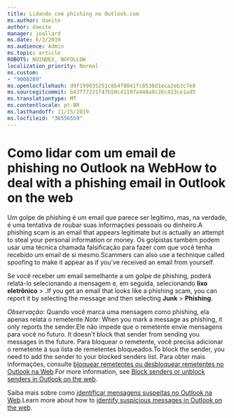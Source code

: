 ```yaml
---
title: Lidando com phishing no Outlook.com
ms.author: daeite
author: daeite
manager: joallard
ms.date: 6/3/2019
ms.audience: Admin
ms.topic: article
ROBOTS: NOINDEX, NOFOLLOW
localization_priority: Normal
ms.custom:
- "9000289"
ms.openlocfilehash: d9f199035251c8b4f8041fc8530d1eca2eb3c7e8
ms.sourcegitcommit: b43f77221f47b50c41197a448a9c26c423ce1ad5
ms.translationtype: MT
ms.contentlocale: pt-BR
ms.lasthandoff: 11/15/2019
ms.locfileid: "36556559"
---
```

# <a name="how-to-deal-with-a-phishing-email-in-outlook-on-the-web"></a><span data-ttu-id="edf56-102">Como lidar com um email de phishing no Outlook na Web</span><span class="sxs-lookup"><span data-stu-id="edf56-102">How to deal with a phishing email in Outlook on the web</span></span>

<span data-ttu-id="edf56-103">Um golpe de phishing é um email que parece ser legítimo, mas, na verdade, é uma tentativa de roubar suas informações pessoais ou dinheiro.</span><span class="sxs-lookup"><span data-stu-id="edf56-103">A phishing scam is an email that appears legitimate but is actually an attempt to steal your personal information or money.</span></span> <span data-ttu-id="edf56-104">Os golpistas também podem usar uma técnica chamada falsificação para fazer com que você tenha recebido um email de si mesmo.</span><span class="sxs-lookup"><span data-stu-id="edf56-104">Scammers can also use a technique called spoofing to make it appear as if you've received an email from yourself.</span></span>

<span data-ttu-id="edf56-105">Se você receber um email semelhante a um golpe de phishing, poderá relatá-lo selecionando a mensagem e, em seguida, selecionando **lixo eletrônico** > **.**</span><span class="sxs-lookup"><span data-stu-id="edf56-105">If you get an email that looks like a phishing scam, you can report it by selecting the message and then selecting **Junk** > **Phishing**.</span></span>

<span data-ttu-id="edf56-106">*Observação:* Quando você marca uma mensagem como phishing, ela apenas relata o remetente.</span><span class="sxs-lookup"><span data-stu-id="edf56-106">*Note:* When you mark a message as phishing, it only reports the sender.</span></span><span data-ttu-id="edf56-107">Ele não impede que o remetente envie mensagens para você no futuro.</span><span class="sxs-lookup"><span data-stu-id="edf56-107"> It doesn't block that sender from sending you messages in the future.</span></span> <span data-ttu-id="edf56-108">Para bloquear o remetente, você precisa adicionar o remetente à sua lista de remetentes bloqueados.</span><span class="sxs-lookup"><span data-stu-id="edf56-108">To block the sender, you need to add the sender to your blocked senders list.</span></span> <span data-ttu-id="edf56-109">Para obter mais informações, consulte [bloquear remetentes ou desbloquear remetentes no Outlook na Web](https://support.office.com/article/9bf812d4-6995-4d19-901a-76d6e26939b0).</span><span class="sxs-lookup"><span data-stu-id="edf56-109">For more information, see [Block senders or unblock senders in Outlook on the web](https://support.office.com/article/9bf812d4-6995-4d19-901a-76d6e26939b0).</span></span>

<span data-ttu-id="edf56-110">Saiba mais sobre como [identificar mensagens suspeitas no Outlook na Web](https://support.office.com/article/3d44102b-6ce3-4f7c-a359-b623bec82206).</span><span class="sxs-lookup"><span data-stu-id="edf56-110">Learn more about how to [identify suspicious messages in Outlook on the web](https://support.office.com/article/3d44102b-6ce3-4f7c-a359-b623bec82206).</span></span>